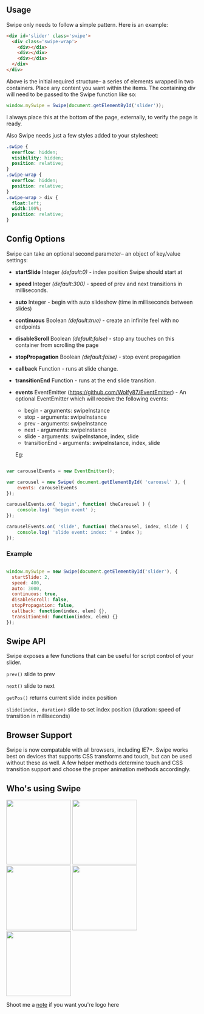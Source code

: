 ## Usage
Swipe only needs to follow a simple pattern. Here is an example:

``` html
<div id='slider' class='swipe'>
  <div class='swipe-wrap'>
    <div></div>
    <div></div>
    <div></div>
  </div>
</div>
```

Above is the initial required structure– a series of elements wrapped in two containers. Place any content you want within the items. The containing div will need to be passed to the Swipe function like so:

``` js
window.mySwipe = Swipe(document.getElementById('slider'));
```

I always place this at the bottom of the page, externally, to verify the page is ready.

Also Swipe needs just a few styles added to your stylesheet:

``` css
.swipe {
  overflow: hidden;
  visibility: hidden;
  position: relative;
}
.swipe-wrap {
  overflow: hidden;
  position: relative;
}
.swipe-wrap > div {
  float:left;
  width:100%;
  position: relative;
}
```

## Config Options

Swipe can take an optional second parameter– an object of key/value settings:

- **startSlide** Integer *(default:0)* - index position Swipe should start at

-	**speed** Integer *(default:300)* - speed of prev and next transitions in milliseconds.

- **auto** Integer - begin with auto slideshow (time in milliseconds between slides)

- **continuous** Boolean *(default:true)* - create an infinite feel with no endpoints

- **disableScroll** Boolean *(default:false)* - stop any touches on this container from scrolling the page

- **stopPropagation** Boolean *(default:false)* - stop event propagation
 
-	**callback** Function - runs at slide change.

- **transitionEnd** Function - runs at the end slide transition.

- **events** EventEmitter (https://github.com/Wolfy87/EventEmitter) - An optional EventEmitter which will receive the following events:
  - begin - arguments: swipeInstance
  - stop - arguments: swipeInstance
  - prev - arguments: swipeInstance
  - next - arguments: swipeInstance
  - slide - arguments: swipeInstance, index, slide
  - transitionEnd - arguments: swipeInstance, index, slide
  
  Eg:
  
``` js

var carouselEvents = new EventEmitter();

var carousel = new Swipe( document.getElementById( 'carousel' ), {
    events: carouselEvents
});

carouselEvents.on( 'begin', function( theCarousel ) {
    console.log( 'begin event' );
});

carouselEvents.on( 'slide', function( theCarousel, index, slide ) {
    console.log( 'slide event: index: ' + index );
});

```

### Example

``` js

window.mySwipe = new Swipe(document.getElementById('slider'), {
  startSlide: 2,
  speed: 400,
  auto: 3000,
  continuous: true,
  disableScroll: false,
  stopPropagation: false,
  callback: function(index, elem) {},
  transitionEnd: function(index, elem) {}
});

```

## Swipe API

Swipe exposes a few functions that can be useful for script control of your slider.

`prev()` slide to prev

`next()` slide to next

`getPos()` returns current slide index position

`slide(index, duration)` slide to set index position (duration: speed of transition in milliseconds)

## Browser Support
Swipe is now compatable with all browsers, including IE7+. Swipe works best on devices that supports CSS transforms and touch, but can be used without these as well. A few helper methods determine touch and CSS transition support and choose the proper animation methods accordingly.

## Who's using Swipe
<img src='http://swipejs.com/assets/swipe-cnn.png' width='170'>
<img src='http://swipejs.com/assets/swipe-airbnb.png' width='170'>
<img src='http://swipejs.com/assets/swipe-nhl.png' width='170'>
<img src='http://swipejs.com/assets/swipe-thinkgeek.png' width='170'>  
<img src='http://swipejs.com/assets/swipe-snapguide.png' width='170'>

Shoot me a [note](mailto:brad@birdsall.co) if you want you're logo here
